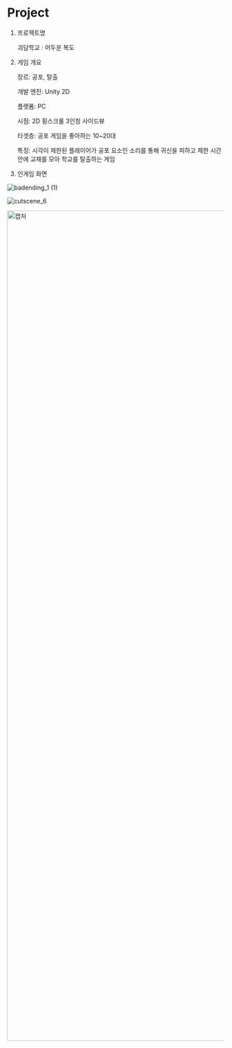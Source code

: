 # Project
1. 프로젝트명

   괴담학교 : 어두운 복도

2. 게임 개요

   장르: 공포, 탈출

   개발 엔진: Unity 2D

   플랫폼: PC

   시점: 2D 횡스크롤 3인칭 사이드뷰

   타겟층: 공포 게임을 좋아하는 10~20대

   특징: 시각이 제한된 플레이어가 공포 요소인 소리를 통해 귀신을 피하고 제한 시간 안에 교재를 모아 학교를 탈출하는 게임

3. 인게임 화면

![badending_1 (1)](https://user-images.githubusercontent.com/67070820/205206978-2ca9e4cc-1984-4a56-a7fb-9015bfd099e2.png)

![cutscene_6](https://user-images.githubusercontent.com/67070820/205206631-581cc3ac-aa3d-406f-ad6d-74f5bec45b95.png)

<img width="1920" alt="캡처" src="https://user-images.githubusercontent.com/67070820/205206795-7c07aed6-c6cb-4677-a91e-f777191df0a7.PNG">

